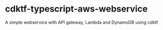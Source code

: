 # cdktf-typescript-aws-webservice
A simple webservice with API gateway, Lambda and DynamoDB using cdktf
